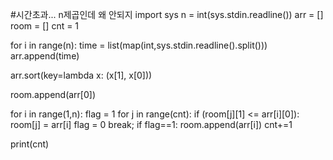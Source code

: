 #시간초과... n제곱인데 왜 안되지
import sys
n = int(sys.stdin.readline())
arr = []
room = []
cnt = 1

for i in range(n):
    time = list(map(int,sys.stdin.readline().split()))
    arr.append(time)

arr.sort(key=lambda x: (x[1], x[0]))

room.append(arr[0])


for i in range(1,n):
    flag = 1
    for j in range(cnt):
        if (room[j][1] <= arr[i][0]):
            room[j] = arr[i]
            flag = 0
            break;
    if flag==1:
        room.append(arr[i])
        cnt+=1

print(cnt)